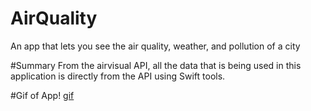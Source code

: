 # AirQuality
An app that lets you see the air quality, weather, and pollution of a city 

#Summary
From the airvisual API, all the data that is being used in this application is directly from the API using Swift tools.

#Gif of App!
[gif](https://user-images.githubusercontent.com/80994897/157781963-425d9ab4-ddf9-40e2-8131-5f7632d5e5e7.gif)
